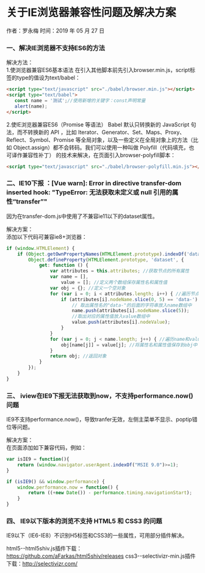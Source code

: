 # 关于IE浏览器兼容性问题及解决方案

作者：罗永梅
时间：2019 年 05 月 27 日


### 一、解决IE浏览器不支持ES6的方法

解决方法：  
1.使浏览器兼容ES6基本语法
在引入其他脚本前先引入browser.min.js，script标签的type的值设为text/babel：   
```html
<script type="text/javascript" src="./babel/browser.min.js"></script>
<script type="text/babel">
   const name = '测试';//使用新增的关键字：const声明常量
   alert(name);
</script>
```

2.使IE浏览器兼容ES6（Promise 等语法）
Babel 默认只转换新的 JavaScript 句法，而不转换新的 API ，比如 Iterator、Generator、Set、Maps、Proxy、Reflect、Symbol、Promise 等全局对象，以及一些定义在全局对象上的方法（比如 Object.assign）都不会转码。我们可以使用一种叫做 Polyfill（代码填充，也可译作兼容性补丁） 的技术来解决，在页面引入browser-polyfill脚本：

```html
<script type="text/javascript" src="./babel/browser-polyfill.min.js"></script>
```

### 二、IE10下报 ：[Vue warn]: Error in directive transfer-dom inserted hook: "TypeError: 无法获取未定义或 null 引用的属性“transfer”"  
因为在transfer-dom.js中使用了不兼容ie11以下的dataset属性。  

解决方案：  
添加以下代码可兼容ie8+浏览器：  
```js
if (window.HTMLElement) {
    if (Object.getOwnPropertyNames(HTMLElement.prototype).indexOf('dataset') === -1) {
        Object.defineProperty(HTMLElement.prototype, 'dataset', {
            get: function () {
                var attributes = this.attributes; //获取节点的所有属性
                var name = [],
                    value = []; //定义两个数组保存属性名和属性值
                var obj = {}; //定义一个空对象
                for (var i = 0; i < attributes.length; i++) { //遍历节点的所有属性
                    if (attributes[i].nodeName.slice(0, 5) == 'data-') { //如果属性名的前面5个字符符合"data-"
                        // 取出属性名的"data-"的后面的字符串放入name数组中
                        name.push(attributes[i].nodeName.slice(5));
                        //取出对应的属性值放入value数组中
                        value.push(attributes[i].nodeValue);
                    }
                }
                for (var j = 0; j < name.length; j++) { //遍历name和value数组
                    obj[name[j]] = value[j]; //将属性名和属性值保存到obj中
                }
                return obj; //返回对象
            }
        });
    }
}
```

### 三、 iview在IE9下报无法获取到now，不支持performance.now()问题  
IE9不支持performance.now()，导致tranfer无效，左侧主菜单不显示、poptip错位等问题。  

解决方案：  
在页面添加如下兼容代码，例如：  
```js
var isIE9 = function(){
    return (window.navigator.userAgent.indexOf("MSIE 9.0")>=1);
}

if (isIE9() && window.performance) {
    window.performance.now = function() {
        return ((+new Date()) - performance.timing.navigationStart);
    }
}
```

### 四、 IE9以下版本的浏览不支持 HTML5 和 CSS3 的问题  
IE9以下（IE6-IE8）不识别H5标签和CSS3的一些属性，可用部分插件解决。

html5--html5shiv.js插件下载：https://github.com/aFarkas/html5shiv/releases
css3--selectivizr-min.js插件下载：http://selectivizr.com/